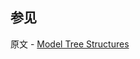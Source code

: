 ## 参见

原文 - [Model Tree Structures]( https://docs.mongodb.com/manual/applications/data-models-tree-structures/ )


